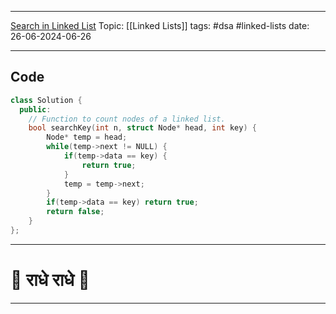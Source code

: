 
---
[Search in Linked List](https://www.geeksforgeeks.org/problems/search-in-linked-list-1664434326/1?utm_source=youtube&utm_medium=collab_striver_ytdescription&utm_campaign=search-in-linked-list-1664434326)
Topic: [[Linked Lists]]
tags: #dsa #linked-lists 
date: 26-06-2024-06-26

---
## Code 

```cpp
class Solution {
  public:
    // Function to count nodes of a linked list.
    bool searchKey(int n, struct Node* head, int key) {
        Node* temp = head;
        while(temp->next != NULL) {
            if(temp->data == key) {
                return true;
            }
            temp = temp->next;
        }
        if(temp->data == key) return true;
        return false;
    }
};
```

---
# 🦚 राधे राधे 🦚
---
